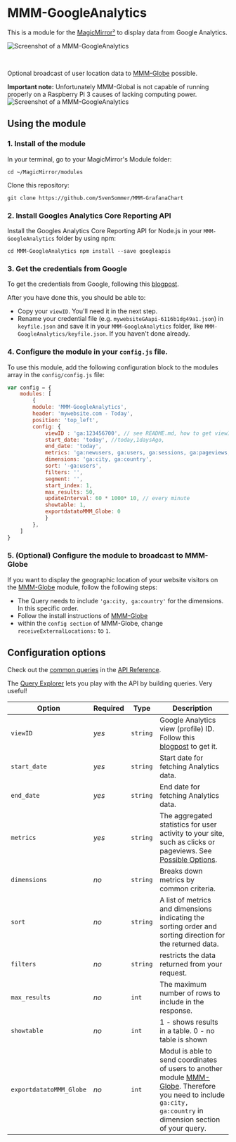 # MMM-GoogleAnalytics

This is a module for the [MagicMirror²](https://github.com/MichMich/MagicMirror/) to display data from Google Analytics.

![Screenshot of a MMM-GoogleAnalytics](http://robstechlog.com/wp-content/uploads/2017/07/MMM-Googleanalytics_feature.png?raw=true)

<br>

Optional broadcast of user location data to [MMM-Globe](https://github.com/SvenSommer/MMM-Globe) possible.<p>
**Important note:** Unfortunately MMM-Global is not capable of running properly on a Raspberry Pi 3 causes of lacking computing power.
![Screenshot of a MMM-GoogleAnalytics](https://github.com/SvenSommer/MMM-GoogleAnalytics/blob/master/MMM-GoogleAnalytics_animated.gif?raw=true)

## Using the module
### 1. Install of the module

In your terminal, go to your MagicMirror's Module folder:
````
cd ~/MagicMirror/modules
````

Clone this repository:
````
git clone https://github.com/SvenSommer/MMM-GrafanaChart
````

### 2. Install Googles Analytics Core Reporting API
Install the Googles Analytics Core Reporting API for Node.js in your ``MMM-GoogleAnalytics`` folder by using npm:

`
cd MMM-GoogleAnalytics
npm install --save googleapis
`
### 3. Get the credentials from Google
To get the credentials from Google, following this [blogpost](http://robstechlog.com/2017/07/19/display-website-statistics-smart-mirror-mmm-googleanalytics/).

After you have done this, you should be able to:
* Copy your ``viewID``. You'll need it in the next step.
* Rename your credential file (e.g. ``mywebsiteGAapi-6116b1dg49a1.json``) in ``keyfile.json`` and save it in your ``MMM-GoogleAnalytics`` folder, like ``MMM-GoogleAnalytics/keyfile.json``. If you haven't done already.

### 4. Configure the module in your `config.js` file.
To use this module, add the following configuration block to the modules array in the `config/config.js` file:
```js
var config = {
    modules: [
        {
        module: 'MMM-GoogleAnalytics',
        header: 'mywebsite.com - Today',
        position: 'top_left',
        config: {
            viewID : 'ga:123456700', // see README.md, how to get viewID and your keyfile.json
            start_date: 'today', //today,1daysAgo,
            end_date: 'today',
            metrics: 'ga:newusers, ga:users, ga:sessions, ga:pageviews,  ga:sessionDuration',
            dimensions: 'ga:city, ga:country',
            sort: '-ga:users',
            filters: '',
            segment: '',
            start_index: 1,
            max_results: 50,
            updateInterval: 60 * 1000* 10, // every minute
            showtable: 1,
            exportdatatoMMM_Globe: 0
            }
        },
    ]
}
```
### 5. (Optional) Configure the module to broadcast to MMM-Globe
If you want to display the geographic  location of your website visitors on the [MMM-Globe](https://github.com/SvenSommer/MMM-Globe) module, follow the following steps:
* The Query needs to include ``'ga:city, ga:country'`` for the dimensions. In this specific order.
* Follow the install instructions of [MMM-Globe](https://github.com/SvenSommer/MMM-Globe)
* within the ``config section`` of MMM-Globe, change ``receiveExternalLocations:`` to ``1``.

## Configuration options
Check out the [common queries](https://developers.google.com/analytics/devguides/reporting/core/v3/common-queries) in the [API Reference](https://developers.google.com/analytics/devguides/reporting/core/v3/reference).

The [Query Explorer](https://ga-dev-tools.appspot.com/query-explorer/) lets you play with the API by building queries. Very useful!

| Option           | Required | Type | Description
|----------------- |-----------|-------|----------------
| `viewID`        | *yes*|`string`| Google Analytics view (profile) ID. Follow this [blogpost](http://robstechlog.com/2017/07/19/display-website-statistics-smart-mirror-mmm-googleanalytics/) to get it.
| `start_date`        | *yes*|`string`| Start date for fetching Analytics data.
| `end_date`        | *yes*|`string`| End date for fetching Analytics data.
| `metrics`        | *yes*|`string`| The aggregated statistics for user activity to your site, such as clicks or pageviews. See [Possible Options](https://developers.google.com/analytics/devguides/reporting/core/dimsmets).
| `dimensions`        | *no*|`string`| Breaks down metrics by common criteria.
| `sort`        | *no*|`string`| A list of metrics and dimensions indicating the sorting order and sorting direction for the returned data.
| `filters`        | *no*|`string`| restricts the data returned from your request.
| `max_results`        | *no*|`int`| The maximum number of rows to include in the response.
| `showtable` | *no*|`int`| 1 - shows results in a table. 0 - no table is shown
| `exportdatatoMMM_Globe` | *no*|`int`| Modul is able to send coordinates of users to another module [MMM-Globe](https://github.com/SvenSommer/MMM-Globe). Therefore you need to include ``ga:city, ga:country`` in dimension section of your query.
